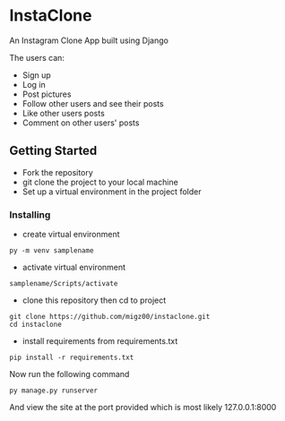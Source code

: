 # InstaClone

An Instagram Clone App built using Django

The users can:

*   Sign up
*   Log in
*   Post pictures
*   Follow other users and see their posts
*   Like other users posts
*   Comment on other users' posts

## Getting Started

*   Fork the repository
*   git clone the project to your local machine
*   Set up a virtual environment in the project folder

### Installing

* create virtual environment

```
py -m venv samplename
```

* activate virtual environment

```
samplename/Scripts/activate
```

*   clone this repository then cd to project

```
git clone https://github.com/migz00/instaclone.git
cd instaclone
```

*   install requirements from requirements.txt 

```
pip install -r requirements.txt
```

Now run the following command

```
py manage.py runserver
```
And view the site at the port provided which is most likely 127.0.0.1:8000
